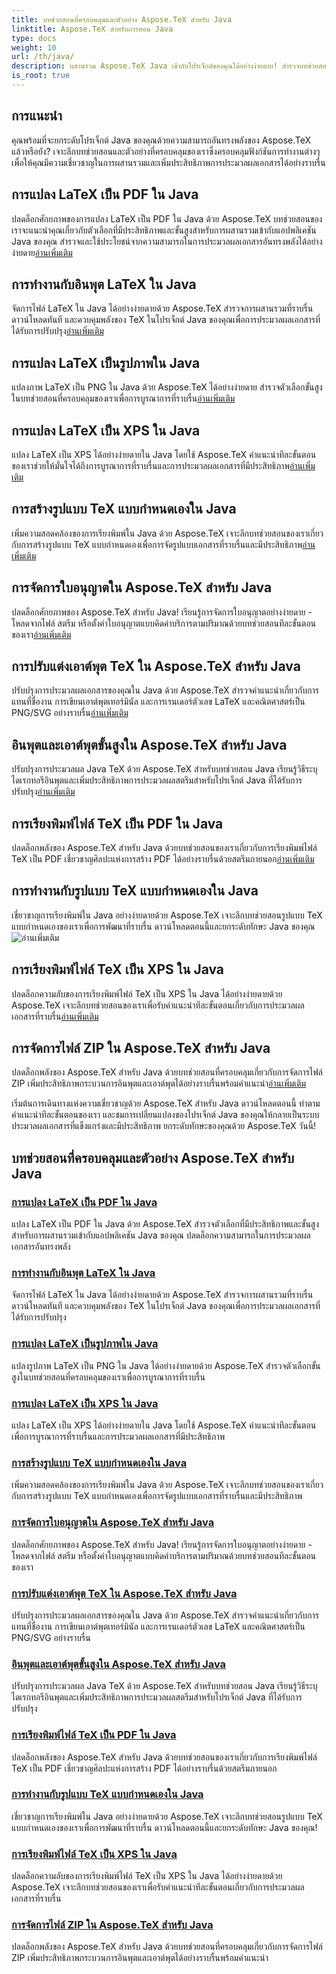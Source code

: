 ```yaml
---
title: บทช่วยสอนที่ครอบคลุมและตัวอย่าง Aspose.TeX สำหรับ Java
linktitle: Aspose.TeX สำหรับการสอน Java
type: docs
weight: 10
url: /th/java/
description: ผสานรวม Aspose.TeX Java เข้ากับโปรเจ็กต์ของคุณได้อย่างง่ายดาย! สำรวจบทช่วยสอนเกี่ยวกับ LaTeX เป็น PDF, XPS, รูปภาพ และอื่นๆ เพิ่มประสิทธิภาพการประมวลผลเอกสารด้วยคำแนะนำของเรา
is_root: true
---
```



## การแนะนำ

คุณพร้อมที่จะยกระดับโปรเจ็กต์ Java ของคุณด้วยความสามารถอันทรงพลังของ Aspose.TeX แล้วหรือยัง? เจาะลึกบทช่วยสอนและตัวอย่างที่ครอบคลุมของเราซึ่งครอบคลุมฟังก์ชันการทำงานต่างๆ เพื่อให้คุณมีความเชี่ยวชาญในการผสานรวมและเพิ่มประสิทธิภาพการประมวลผลเอกสารได้อย่างราบรื่น

## การแปลง LaTeX เป็น PDF ใน Java

ปลดล็อกศักยภาพของการแปลง LaTeX เป็น PDF ใน Java ด้วย Aspose.TeX บทช่วยสอนของเราจะแนะนำคุณเกี่ยวกับตัวเลือกที่มีประสิทธิภาพและขั้นสูงสำหรับการผสานรวมเข้ากับแอปพลิเคชัน Java ของคุณ สำรวจและใช้ประโยชน์จากความสามารถในการประมวลผลเอกสารอันทรงพลังได้อย่างง่ายดาย[อ่านเพิ่มเติม](./converting-lato-pdf/)

## การทำงานกับอินพุต LaTeX ใน Java

 จัดการไฟล์ LaTeX ใน Java ได้อย่างง่ายดายด้วย Aspose.TeX สำรวจการผสานรวมที่ราบรื่น ดาวน์โหลดทันที และควบคุมพลังของ TeX ในโปรเจ็กต์ Java ของคุณเพื่อการประมวลผลเอกสารที่ได้รับการปรับปรุง[อ่านเพิ่มเติม](./working-with-lainputs/)

## การแปลง LaTeX เป็นรูปภาพใน Java

 แปลงภาพ LaTeX เป็น PNG ใน Java ด้วย Aspose.TeX ได้อย่างง่ายดาย สำรวจตัวเลือกขั้นสูงในบทช่วยสอนที่ครอบคลุมของเราเพื่อการบูรณาการที่ราบรื่น[อ่านเพิ่มเติม](./converting-lato-images/)

## การแปลง LaTeX เป็น XPS ใน Java

 แปลง LaTeX เป็น XPS ได้อย่างง่ายดายใน Java โดยใช้ Aspose.TeX คำแนะนำทีละขั้นตอนของเราช่วยให้มั่นใจได้ถึงการบูรณาการที่ราบรื่นและการประมวลผลเอกสารที่มีประสิทธิภาพ[อ่านเพิ่มเติม](./converting-lato-xps/)

## การสร้างรูปแบบ TeX แบบกำหนดเองใน Java

 เพิ่มความสอดคล้องของการเรียงพิมพ์ใน Java ด้วย Aspose.TeX เจาะลึกบทช่วยสอนของเราเกี่ยวกับการสร้างรูปแบบ TeX แบบกำหนดเองเพื่อการจัดรูปแบบเอกสารที่ราบรื่นและมีประสิทธิภาพ[อ่านเพิ่มเติม](./custom-format/)

## การจัดการใบอนุญาตใน Aspose.TeX สำหรับ Java

ปลดล็อกศักยภาพของ Aspose.TeX สำหรับ Java! เรียนรู้การจัดการใบอนุญาตอย่างง่ายดาย - โหลดจากไฟล์ สตรีม หรือตั้งค่าใบอนุญาตแบบคิดค่าบริการตามปริมาณด้วยบทช่วยสอนทีละขั้นตอนของเรา[อ่านเพิ่มเติม](./managing-licenses/)

## การปรับแต่งเอาต์พุต TeX ใน Aspose.TeX สำหรับ Java

 ปรับปรุงการประมวลผลเอกสารของคุณใน Java ด้วย Aspose.TeX สำรวจคำแนะนำเกี่ยวกับการแทนที่ชื่องาน การเขียนเอาต์พุตเทอร์มินัล และการเรนเดอร์ตัวเลข LaTeX และคณิตศาสตร์เป็น PNG/SVG อย่างราบรื่น[อ่านเพิ่มเติม](./customizing-output/)

## อินพุตและเอาต์พุตขั้นสูงใน Aspose.TeX สำหรับ Java

 ปรับปรุงการประมวลผล Java TeX ด้วย Aspose.TeX สำหรับบทช่วยสอน Java เรียนรู้วิธีระบุไดเรกทอรีอินพุตและเพิ่มประสิทธิภาพการประมวลผลสตรีมสำหรับโปรเจ็กต์ Java ที่ได้รับการปรับปรุง[อ่านเพิ่มเติม](./advanced-io/)

## การเรียงพิมพ์ไฟล์ TeX เป็น PDF ใน Java

 ปลดล็อกพลังของ Aspose.TeX สำหรับ Java ด้วยบทช่วยสอนของเราเกี่ยวกับการเรียงพิมพ์ไฟล์ TeX เป็น PDF เชี่ยวชาญศิลปะแห่งการสร้าง PDF ได้อย่างราบรื่นด้วยสตรีมภายนอก[อ่านเพิ่มเติม](./typesetting-tex-to-pdf/)

## การทำงานกับรูปแบบ TeX แบบกำหนดเองใน Java

 เชี่ยวชาญการเรียงพิมพ์ใน Java อย่างง่ายดายด้วย Aspose.TeX เจาะลึกบทช่วยสอนรูปแบบ TeX แบบกำหนดเองของเราเพื่อการพัฒนาที่ราบรื่น ดาวน์โหลดตอนนี้และยกระดับทักษะ Java ของคุณ![อ่านเพิ่มเติม](./custom-tex-formats/)

## การเรียงพิมพ์ไฟล์ TeX เป็น XPS ใน Java

ปลดล็อกความลับของการเรียงพิมพ์ไฟล์ TeX เป็น XPS ใน Java ได้อย่างง่ายดายด้วย Aspose.TeX เจาะลึกบทช่วยสอนของเราเพื่อรับคำแนะนำทีละขั้นตอนเกี่ยวกับการประมวลผลเอกสารที่ราบรื่น[อ่านเพิ่มเติม](./typesetting-tex-to-xps/)

## การจัดการไฟล์ ZIP ใน Aspose.TeX สำหรับ Java

 ปลดล็อกพลังของ Aspose.TeX สำหรับ Java ด้วยบทช่วยสอนที่ครอบคลุมเกี่ยวกับการจัดการไฟล์ ZIP เพิ่มประสิทธิภาพกระบวนการอินพุตและเอาต์พุตได้อย่างราบรื่นพร้อมคำแนะนำ[อ่านเพิ่มเติม](./zip-archives/)

เริ่มต้นการเดินทางแห่งความเชี่ยวชาญด้วย Aspose.TeX สำหรับ Java ดาวน์โหลดตอนนี้ ทำตามคำแนะนำทีละขั้นตอนของเรา และชมการเปลี่ยนแปลงของโปรเจ็กต์ Java ของคุณให้กลายเป็นระบบประมวลผลเอกสารที่แข็งแกร่งและมีประสิทธิภาพ ยกระดับทักษะของคุณด้วย Aspose.TeX วันนี้!
## บทช่วยสอนที่ครอบคลุมและตัวอย่าง Aspose.TeX สำหรับ Java
### [การแปลง LaTeX เป็น PDF ใน Java](./converting-lato-pdf/)
แปลง LaTeX เป็น PDF ใน Java ด้วย Aspose.TeX สำรวจตัวเลือกที่มีประสิทธิภาพและขั้นสูงสำหรับการผสานรวมเข้ากับแอปพลิเคชัน Java ของคุณ ปลดล็อกความสามารถในการประมวลผลเอกสารอันทรงพลัง
### [การทำงานกับอินพุต LaTeX ใน Java](./working-with-lainputs/)
จัดการไฟล์ LaTeX ใน Java ได้อย่างง่ายดายด้วย Aspose.TeX สำรวจการผสานรวมที่ราบรื่น ดาวน์โหลดทันที และควบคุมพลังของ TeX ในโปรเจ็กต์ Java ของคุณเพื่อการประมวลผลเอกสารที่ได้รับการปรับปรุง
### [การแปลง LaTeX เป็นรูปภาพใน Java](./converting-lato-images/)
แปลงรูปภาพ LaTeX เป็น PNG ใน Java ได้อย่างง่ายดายด้วย Aspose.TeX สำรวจตัวเลือกขั้นสูงในบทช่วยสอนที่ครอบคลุมของเราเพื่อการบูรณาการที่ราบรื่น
### [การแปลง LaTeX เป็น XPS ใน Java](./converting-lato-xps/)
แปลง LaTeX เป็น XPS ได้อย่างง่ายดายใน Java โดยใช้ Aspose.TeX คำแนะนำทีละขั้นตอนเพื่อการบูรณาการที่ราบรื่นและการประมวลผลเอกสารที่มีประสิทธิภาพ
### [การสร้างรูปแบบ TeX แบบกำหนดเองใน Java](./custom-format/)
เพิ่มความสอดคล้องของการเรียงพิมพ์ใน Java ด้วย Aspose.TeX เจาะลึกบทช่วยสอนของเราเกี่ยวกับการสร้างรูปแบบ TeX แบบกำหนดเองเพื่อการจัดรูปแบบเอกสารที่ราบรื่นและมีประสิทธิภาพ
### [การจัดการใบอนุญาตใน Aspose.TeX สำหรับ Java](./managing-licenses/)
ปลดล็อกศักยภาพของ Aspose.TeX สำหรับ Java! เรียนรู้การจัดการใบอนุญาตอย่างง่ายดาย - โหลดจากไฟล์ สตรีม หรือตั้งค่าใบอนุญาตแบบคิดค่าบริการตามปริมาณด้วยบทช่วยสอนทีละขั้นตอนของเรา
### [การปรับแต่งเอาต์พุต TeX ใน Aspose.TeX สำหรับ Java](./customizing-output/)
ปรับปรุงการประมวลผลเอกสารของคุณใน Java ด้วย Aspose.TeX สำรวจคำแนะนำเกี่ยวกับการแทนที่ชื่องาน การเขียนเอาต์พุตเทอร์มินัล และการเรนเดอร์ตัวเลข LaTeX และคณิตศาสตร์เป็น PNG/SVG อย่างราบรื่น
### [อินพุตและเอาต์พุตขั้นสูงใน Aspose.TeX สำหรับ Java](./advanced-io/)
ปรับปรุงการประมวลผล Java TeX ด้วย Aspose.TeX สำหรับบทช่วยสอน Java เรียนรู้วิธีระบุไดเรกทอรีอินพุตและเพิ่มประสิทธิภาพการประมวลผลสตรีมสำหรับโปรเจ็กต์ Java ที่ได้รับการปรับปรุง
### [การเรียงพิมพ์ไฟล์ TeX เป็น PDF ใน Java](./typesetting-tex-to-pdf/)
ปลดล็อกพลังของ Aspose.TeX สำหรับ Java ด้วยบทช่วยสอนของเราเกี่ยวกับการเรียงพิมพ์ไฟล์ TeX เป็น PDF เชี่ยวชาญศิลปะแห่งการสร้าง PDF ได้อย่างราบรื่นด้วยสตรีมภายนอก
### [การทำงานกับรูปแบบ TeX แบบกำหนดเองใน Java](./custom-tex-formats/)
เชี่ยวชาญการเรียงพิมพ์ใน Java อย่างง่ายดายด้วย Aspose.TeX เจาะลึกบทช่วยสอนรูปแบบ TeX แบบกำหนดเองของเราเพื่อการพัฒนาที่ราบรื่น ดาวน์โหลดตอนนี้และยกระดับทักษะ Java ของคุณ!
### [การเรียงพิมพ์ไฟล์ TeX เป็น XPS ใน Java](./typesetting-tex-to-xps/)
ปลดล็อกความลับของการเรียงพิมพ์ไฟล์ TeX เป็น XPS ใน Java ได้อย่างง่ายดายด้วย Aspose.TeX เจาะลึกบทช่วยสอนของเราเพื่อรับคำแนะนำทีละขั้นตอนเกี่ยวกับการประมวลผลเอกสารที่ราบรื่น
### [การจัดการไฟล์ ZIP ใน Aspose.TeX สำหรับ Java](./zip-archives/)
ปลดล็อกพลังของ Aspose.TeX สำหรับ Java ด้วยบทช่วยสอนที่ครอบคลุมเกี่ยวกับการจัดการไฟล์ ZIP เพิ่มประสิทธิภาพกระบวนการอินพุตและเอาต์พุตได้อย่างราบรื่นพร้อมคำแนะนำ